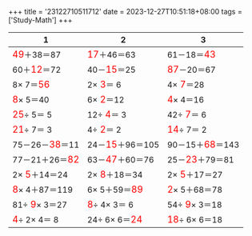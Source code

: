 +++ 
title = '23122710511712' 
date = 2023-12-27T10:51:18+08:00 
tags = ['Study-Math'] 
+++ 

1 | 2 | 3 
-- | -- | -- 
<font color=red size=4>49</font>＋38＝87 | <font color=red size=4>17</font>＋46＝63 | 61－18＝<font color=red size=4>43</font> 
60＋<font color=red size=4>12</font>＝72 | 40－<font color=red size=4>15</font>＝25 | <font color=red size=4>87</font>－20＝67 
 8× 7＝<font color=red size=4>56</font> |  2×<font color=red size=4> 3</font>＝ 6 |  4×<font color=red size=4> 7</font>＝28 
<font color=red size=4> 8</font>× 5＝40 |  6×<font color=red size=4> 2</font>＝12 | <font color=red size=4> 4</font>× 4＝16 
<font color=red size=4>25</font>÷ 5＝ 5 | 12÷<font color=red size=4> 4</font>＝ 3 | 42÷<font color=red size=4> 7</font>＝ 6 
<font color=red size=4>21</font>÷ 7＝ 3 |  4÷<font color=red size=4> 2</font>＝ 2 | <font color=red size=4>14</font>÷ 7＝ 2 
75－26－<font color=red size=4>38</font>＝11 | 24－<font color=red size=4>15</font>＋96＝105 | 90－15＋<font color=red size=4>68</font>＝143 
77－21＋26＝<font color=red size=4>82</font> | 63－<font color=red size=4>47</font>＋60＝76 | 25－<font color=red size=4>23</font>＋79＝81 
 2×<font color=red size=4> 5</font>＋14＝24 |  2×<font color=red size=4> 8</font>＋18＝34 |  2×<font color=red size=4> 5</font>＋17＝27 
<font color=red size=4> 8</font>× 4＋87＝119 |  6× 5＋59＝<font color=red size=4>89</font> | <font color=red size=4> 2</font>× 5＋68＝78 
81÷<font color=red size=4> 9</font>× 3＝27 | <font color=red size=4> 8</font>÷ 4× 3＝ 6 | 54÷<font color=red size=4> 9</font>× 3＝18 
<font color=red size=4> 4</font>÷ 2× 4＝ 8 | 24÷ 6× 6＝<font color=red size=4>24</font> | <font color=red size=4>18</font>÷ 6× 6＝18 

